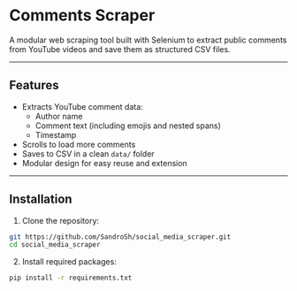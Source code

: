# Comments Scraper

A modular web scraping tool built with Selenium to extract public comments from YouTube videos and save them as structured CSV files.

---

## Features

- Extracts YouTube comment data:
  - Author name
  - Comment text (including emojis and nested spans)
  - Timestamp
- Scrolls to load more comments
- Saves to CSV in a clean `data/` folder
- Modular design for easy reuse and extension

---
## Installation

1. Clone the repository:
```bash
git https://github.com/SandroSh/social_media_scraper.git
cd social_media_scraper
```

2. Install required packages:
```bash
pip install -r requirements.txt
```
